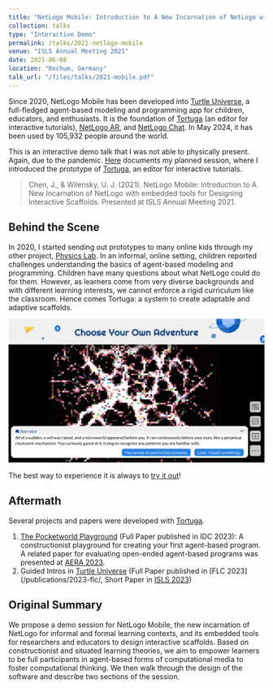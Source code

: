 ```yaml
---
title: "NetLogo Mobile: Introduction to A New Incarnation of NetLogo with embedded tools for Designing Interactive Scaffolds"
collection: talks
type: "Interactive Demo"
permalink: /talks/2021-netlogo-mobile
venue: "ISLS Annual Meeting 2021"
date: 2021-06-08
location: "Bochum, Germany"
talk_url: "/files/talks/2021-mobile.pdf"
---
```

Since 2020, NetLogo Mobile has been developed into [Turtle Universe](/portfolio/turtle-universe), a full-fledged agent-based modeling and programming app for children, educators, and enthusiasts. It is the foundation of [Tortuga](/portfolio/tortuga) (an editor for interactive tutorials), [NetLogo AR](/portfolio/netlogo-ar), and [NetLogo Chat](/portfolio/netlogo-chat). In May 2024, it has been used by 105,932 people around the world.

This is an interactive demo talk that I was not able to physically present. Again, due to the pandemic. [Here](/files/talks/2021-mobile.pdf) documents my planned session, where I introduced the prototype of [Tortuga](/portfolio/tortuga), an editor for interactive tutorials.

> Chen, J., & Wilensky, U. J. (2021). NetLogo Mobile: Introduction to A New Incarnation of NetLogo with embedded tools for Designing Interactive Scaffolds. Presented at ISLS Annual Meeting 2021.

## Behind the Scene
In 2020, I started sending out prototypes to many online kids through my other project, [Physics Lab](/portfolio/physics-lab). In an informal, online setting, children reported challenges understanding the basics of agent-based modeling and programming. Children have many questions about what NetLogo could do for them. However, as learners come from very diverse backgrounds and with different learning interests, we cannot enforce a rigid curriculum like the classroom. Hence comes Tortuga: a system to create adaptable and adaptive scaffolds. 

![A screenshot of the Pocketworld Playground, an interactive tutorial created with Tortuga on Turtle Universe.](/images/turtle-universe/screenshot-4.jpg)

The best way to experience it is always to [try it out](https://turtlesim.com/products/turtle-universe/)!

## Aftermath
Several projects and papers were developed with [Tortuga](/portfolio/tortuga).
1. [The Pocketworld Playground](/publications/2023-pocketworld) (Full Paper published in IDC 2023): A constructionist playground for creating your first agent-based program. A related paper for evaluating open-ended agent-based programs was presented at [AERA 2023](/talks/2023-measurement).
2. Guided Intros in [Turtle Universe](/portfolio/turtle-universe) (Full Paper published in [FLC 2023](/publications/2023-flc/, Short Paper in [ISLS 2023](/publications/2023-tortuga))

## Original Summary
We propose a demo session for NetLogo Mobile, the new incarnation of NetLogo for informal and formal learning contexts, and its embedded tools for researchers and educators to design interactive scaffolds. Based on constructionist and situated learning theories, we aim to empower learners to be full participants in agent-based forms of computational media to foster computational thinking. We then walk through the design of the software and describe two sections of the session.  